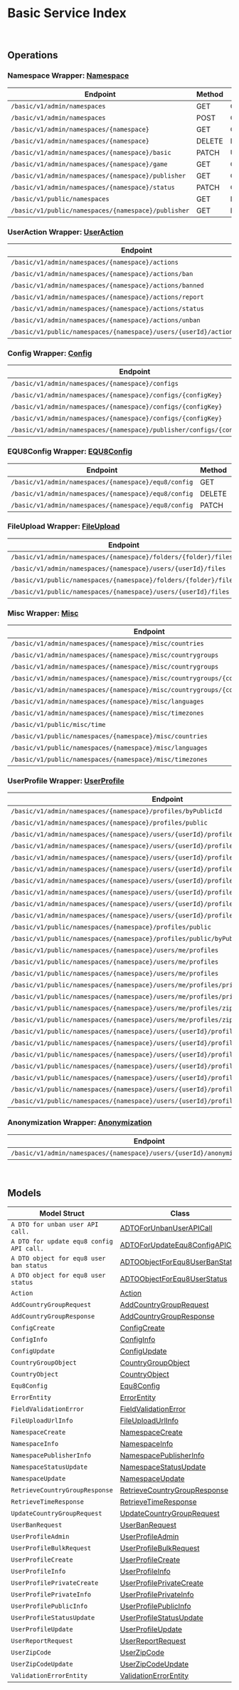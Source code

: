 # Basic Service Index

&nbsp;

## Operations

### Namespace Wrapper:  [Namespace](../../services-api/pkg/service/basic/namespace.go)
| Endpoint | Method | ID | Class | Wrapper | Example |
|---|---|---|---|---|---|
| `/basic/v1/admin/namespaces` | GET | GetNamespacesShort | [GetNamespacesShort](../../basic-sdk/pkg/basicclient/namespace/namespace_client.go) | [GetNamespacesShort](../../services-api/pkg/service/basic/namespace.go) | [GetNamespacesShort](../../samples/cli/cmd/basic/namespace/getNamespaces.go) |
| `/basic/v1/admin/namespaces` | POST | CreateNamespaceShort | [CreateNamespaceShort](../../basic-sdk/pkg/basicclient/namespace/namespace_client.go) | [CreateNamespaceShort](../../services-api/pkg/service/basic/namespace.go) | [CreateNamespaceShort](../../samples/cli/cmd/basic/namespace/createNamespace.go) |
| `/basic/v1/admin/namespaces/{namespace}` | GET | GetNamespaceShort | [GetNamespaceShort](../../basic-sdk/pkg/basicclient/namespace/namespace_client.go) | [GetNamespaceShort](../../services-api/pkg/service/basic/namespace.go) | [GetNamespaceShort](../../samples/cli/cmd/basic/namespace/getNamespace.go) |
| `/basic/v1/admin/namespaces/{namespace}` | DELETE | DeleteNamespaceShort | [DeleteNamespaceShort](../../basic-sdk/pkg/basicclient/namespace/namespace_client.go) | [DeleteNamespaceShort](../../services-api/pkg/service/basic/namespace.go) | [DeleteNamespaceShort](../../samples/cli/cmd/basic/namespace/deleteNamespace.go) |
| `/basic/v1/admin/namespaces/{namespace}/basic` | PATCH | UpdateNamespaceShort | [UpdateNamespaceShort](../../basic-sdk/pkg/basicclient/namespace/namespace_client.go) | [UpdateNamespaceShort](../../services-api/pkg/service/basic/namespace.go) | [UpdateNamespaceShort](../../samples/cli/cmd/basic/namespace/updateNamespace.go) |
| `/basic/v1/admin/namespaces/{namespace}/game` | GET | GetGameNamespacesShort | [GetGameNamespacesShort](../../basic-sdk/pkg/basicclient/namespace/namespace_client.go) | [GetGameNamespacesShort](../../services-api/pkg/service/basic/namespace.go) | [GetGameNamespacesShort](../../samples/cli/cmd/basic/namespace/getGameNamespaces.go) |
| `/basic/v1/admin/namespaces/{namespace}/publisher` | GET | GetNamespacePublisherShort | [GetNamespacePublisherShort](../../basic-sdk/pkg/basicclient/namespace/namespace_client.go) | [GetNamespacePublisherShort](../../services-api/pkg/service/basic/namespace.go) | [GetNamespacePublisherShort](../../samples/cli/cmd/basic/namespace/getNamespacePublisher.go) |
| `/basic/v1/admin/namespaces/{namespace}/status` | PATCH | ChangeNamespaceStatusShort | [ChangeNamespaceStatusShort](../../basic-sdk/pkg/basicclient/namespace/namespace_client.go) | [ChangeNamespaceStatusShort](../../services-api/pkg/service/basic/namespace.go) | [ChangeNamespaceStatusShort](../../samples/cli/cmd/basic/namespace/changeNamespaceStatus.go) |
| `/basic/v1/public/namespaces` | GET | PublicGetNamespacesShort | [PublicGetNamespacesShort](../../basic-sdk/pkg/basicclient/namespace/namespace_client.go) | [PublicGetNamespacesShort](../../services-api/pkg/service/basic/namespace.go) | [PublicGetNamespacesShort](../../samples/cli/cmd/basic/namespace/publicGetNamespaces.go) |
| `/basic/v1/public/namespaces/{namespace}/publisher` | GET | PublicGetNamespacePublisherShort | [PublicGetNamespacePublisherShort](../../basic-sdk/pkg/basicclient/namespace/namespace_client.go) | [PublicGetNamespacePublisherShort](../../services-api/pkg/service/basic/namespace.go) | [PublicGetNamespacePublisherShort](../../samples/cli/cmd/basic/namespace/publicGetNamespacePublisher.go) |

### UserAction Wrapper:  [UserAction](../../services-api/pkg/service/basic/userAction.go)
| Endpoint | Method | ID | Class | Wrapper | Example |
|---|---|---|---|---|---|
| `/basic/v1/admin/namespaces/{namespace}/actions` | GET | GetActionsShort | [GetActionsShort](../../basic-sdk/pkg/basicclient/user_action/user_action_client.go) | [GetActionsShort](../../services-api/pkg/service/basic/userAction.go) | [GetActionsShort](../../samples/cli/cmd/basic/userAction/getActions.go) |
| `/basic/v1/admin/namespaces/{namespace}/actions/ban` | POST | BanUsersShort | [BanUsersShort](../../basic-sdk/pkg/basicclient/user_action/user_action_client.go) | [BanUsersShort](../../services-api/pkg/service/basic/userAction.go) | [BanUsersShort](../../samples/cli/cmd/basic/userAction/banUsers.go) |
| `/basic/v1/admin/namespaces/{namespace}/actions/banned` | GET | GetBannedUsersShort | [GetBannedUsersShort](../../basic-sdk/pkg/basicclient/user_action/user_action_client.go) | [GetBannedUsersShort](../../services-api/pkg/service/basic/userAction.go) | [GetBannedUsersShort](../../samples/cli/cmd/basic/userAction/getBannedUsers.go) |
| `/basic/v1/admin/namespaces/{namespace}/actions/report` | POST | ReportUserShort | [ReportUserShort](../../basic-sdk/pkg/basicclient/user_action/user_action_client.go) | [ReportUserShort](../../services-api/pkg/service/basic/userAction.go) | [ReportUserShort](../../samples/cli/cmd/basic/userAction/reportUser.go) |
| `/basic/v1/admin/namespaces/{namespace}/actions/status` | GET | GetUserStatusShort | [GetUserStatusShort](../../basic-sdk/pkg/basicclient/user_action/user_action_client.go) | [GetUserStatusShort](../../services-api/pkg/service/basic/userAction.go) | [GetUserStatusShort](../../samples/cli/cmd/basic/userAction/getUserStatus.go) |
| `/basic/v1/admin/namespaces/{namespace}/actions/unban` | POST | UnBanUsersShort | [UnBanUsersShort](../../basic-sdk/pkg/basicclient/user_action/user_action_client.go) | [UnBanUsersShort](../../services-api/pkg/service/basic/userAction.go) | [UnBanUsersShort](../../samples/cli/cmd/basic/userAction/unBanUsers.go) |
| `/basic/v1/public/namespaces/{namespace}/users/{userId}/actions/report` | POST | PublicReportUserShort | [PublicReportUserShort](../../basic-sdk/pkg/basicclient/user_action/user_action_client.go) | [PublicReportUserShort](../../services-api/pkg/service/basic/userAction.go) | [PublicReportUserShort](../../samples/cli/cmd/basic/userAction/publicReportUser.go) |

### Config Wrapper:  [Config](../../services-api/pkg/service/basic/config.go)
| Endpoint | Method | ID | Class | Wrapper | Example |
|---|---|---|---|---|---|
| `/basic/v1/admin/namespaces/{namespace}/configs` | POST | CreateConfigShort | [CreateConfigShort](../../basic-sdk/pkg/basicclient/config/config_client.go) | [CreateConfigShort](../../services-api/pkg/service/basic/config.go) | [CreateConfigShort](../../samples/cli/cmd/basic/config/createConfig.go) |
| `/basic/v1/admin/namespaces/{namespace}/configs/{configKey}` | GET | GetConfig1Short | [GetConfig1Short](../../basic-sdk/pkg/basicclient/config/config_client.go) | [GetConfig1Short](../../services-api/pkg/service/basic/config.go) | [GetConfig1Short](../../samples/cli/cmd/basic/config/getConfig1.go) |
| `/basic/v1/admin/namespaces/{namespace}/configs/{configKey}` | DELETE | DeleteConfig1Short | [DeleteConfig1Short](../../basic-sdk/pkg/basicclient/config/config_client.go) | [DeleteConfig1Short](../../services-api/pkg/service/basic/config.go) | [DeleteConfig1Short](../../samples/cli/cmd/basic/config/deleteConfig1.go) |
| `/basic/v1/admin/namespaces/{namespace}/configs/{configKey}` | PATCH | UpdateConfig1Short | [UpdateConfig1Short](../../basic-sdk/pkg/basicclient/config/config_client.go) | [UpdateConfig1Short](../../services-api/pkg/service/basic/config.go) | [UpdateConfig1Short](../../samples/cli/cmd/basic/config/updateConfig1.go) |
| `/basic/v1/admin/namespaces/{namespace}/publisher/configs/{configKey}` | GET | GetPublisherConfigShort | [GetPublisherConfigShort](../../basic-sdk/pkg/basicclient/config/config_client.go) | [GetPublisherConfigShort](../../services-api/pkg/service/basic/config.go) | [GetPublisherConfigShort](../../samples/cli/cmd/basic/config/getPublisherConfig.go) |

### EQU8Config Wrapper:  [EQU8Config](../../services-api/pkg/service/basic/equ8Config.go)
| Endpoint | Method | ID | Class | Wrapper | Example |
|---|---|---|---|---|---|
| `/basic/v1/admin/namespaces/{namespace}/equ8/config` | GET | GetConfigShort | [GetConfigShort](../../basic-sdk/pkg/basicclient/equ8_config/equ8_config_client.go) | [GetConfigShort](../../services-api/pkg/service/basic/equ8Config.go) | [GetConfigShort](../../samples/cli/cmd/basic/equ8Config/getConfig.go) |
| `/basic/v1/admin/namespaces/{namespace}/equ8/config` | DELETE | DeleteConfigShort | [DeleteConfigShort](../../basic-sdk/pkg/basicclient/equ8_config/equ8_config_client.go) | [DeleteConfigShort](../../services-api/pkg/service/basic/equ8Config.go) | [DeleteConfigShort](../../samples/cli/cmd/basic/equ8Config/deleteConfig.go) |
| `/basic/v1/admin/namespaces/{namespace}/equ8/config` | PATCH | UpdateConfigShort | [UpdateConfigShort](../../basic-sdk/pkg/basicclient/equ8_config/equ8_config_client.go) | [UpdateConfigShort](../../services-api/pkg/service/basic/equ8Config.go) | [UpdateConfigShort](../../samples/cli/cmd/basic/equ8Config/updateConfig.go) |

### FileUpload Wrapper:  [FileUpload](../../services-api/pkg/service/basic/fileUpload.go)
| Endpoint | Method | ID | Class | Wrapper | Example |
|---|---|---|---|---|---|
| `/basic/v1/admin/namespaces/{namespace}/folders/{folder}/files` | POST | GeneratedUploadUrlShort | [GeneratedUploadUrlShort](../../basic-sdk/pkg/basicclient/file_upload/file_upload_client.go) | [GeneratedUploadUrlShort](../../services-api/pkg/service/basic/fileUpload.go) | [GeneratedUploadUrlShort](../../samples/cli/cmd/basic/fileUpload/generatedUploadUrl.go) |
| `/basic/v1/admin/namespaces/{namespace}/users/{userId}/files` | POST | GeneratedUserUploadContentUrlShort | [GeneratedUserUploadContentUrlShort](../../basic-sdk/pkg/basicclient/file_upload/file_upload_client.go) | [GeneratedUserUploadContentUrlShort](../../services-api/pkg/service/basic/fileUpload.go) | [GeneratedUserUploadContentUrlShort](../../samples/cli/cmd/basic/fileUpload/generatedUserUploadContentUrl.go) |
| `/basic/v1/public/namespaces/{namespace}/folders/{folder}/files` | POST | PublicGeneratedUploadUrlShort | [PublicGeneratedUploadUrlShort](../../basic-sdk/pkg/basicclient/file_upload/file_upload_client.go) | [PublicGeneratedUploadUrlShort](../../services-api/pkg/service/basic/fileUpload.go) | [PublicGeneratedUploadUrlShort](../../samples/cli/cmd/basic/fileUpload/publicGeneratedUploadUrl.go) |
| `/basic/v1/public/namespaces/{namespace}/users/{userId}/files` | POST | PublicGeneratedUserUploadContentUrlShort | [PublicGeneratedUserUploadContentUrlShort](../../basic-sdk/pkg/basicclient/file_upload/file_upload_client.go) | [PublicGeneratedUserUploadContentUrlShort](../../services-api/pkg/service/basic/fileUpload.go) | [PublicGeneratedUserUploadContentUrlShort](../../samples/cli/cmd/basic/fileUpload/publicGeneratedUserUploadContentUrl.go) |

### Misc Wrapper:  [Misc](../../services-api/pkg/service/basic/misc.go)
| Endpoint | Method | ID | Class | Wrapper | Example |
|---|---|---|---|---|---|
| `/basic/v1/admin/namespaces/{namespace}/misc/countries` | GET | GetCountriesShort | [GetCountriesShort](../../basic-sdk/pkg/basicclient/misc/misc_client.go) | [GetCountriesShort](../../services-api/pkg/service/basic/misc.go) | [GetCountriesShort](../../samples/cli/cmd/basic/misc/getCountries.go) |
| `/basic/v1/admin/namespaces/{namespace}/misc/countrygroups` | GET | GetCountryGroupsShort | [GetCountryGroupsShort](../../basic-sdk/pkg/basicclient/misc/misc_client.go) | [GetCountryGroupsShort](../../services-api/pkg/service/basic/misc.go) | [GetCountryGroupsShort](../../samples/cli/cmd/basic/misc/getCountryGroups.go) |
| `/basic/v1/admin/namespaces/{namespace}/misc/countrygroups` | POST | AddCountryGroupShort | [AddCountryGroupShort](../../basic-sdk/pkg/basicclient/misc/misc_client.go) | [AddCountryGroupShort](../../services-api/pkg/service/basic/misc.go) | [AddCountryGroupShort](../../samples/cli/cmd/basic/misc/addCountryGroup.go) |
| `/basic/v1/admin/namespaces/{namespace}/misc/countrygroups/{countryGroupCode}` | PUT | UpdateCountryGroupShort | [UpdateCountryGroupShort](../../basic-sdk/pkg/basicclient/misc/misc_client.go) | [UpdateCountryGroupShort](../../services-api/pkg/service/basic/misc.go) | [UpdateCountryGroupShort](../../samples/cli/cmd/basic/misc/updateCountryGroup.go) |
| `/basic/v1/admin/namespaces/{namespace}/misc/countrygroups/{countryGroupCode}` | DELETE | DeleteCountryGroupShort | [DeleteCountryGroupShort](../../basic-sdk/pkg/basicclient/misc/misc_client.go) | [DeleteCountryGroupShort](../../services-api/pkg/service/basic/misc.go) | [DeleteCountryGroupShort](../../samples/cli/cmd/basic/misc/deleteCountryGroup.go) |
| `/basic/v1/admin/namespaces/{namespace}/misc/languages` | GET | GetLanguagesShort | [GetLanguagesShort](../../basic-sdk/pkg/basicclient/misc/misc_client.go) | [GetLanguagesShort](../../services-api/pkg/service/basic/misc.go) | [GetLanguagesShort](../../samples/cli/cmd/basic/misc/getLanguages.go) |
| `/basic/v1/admin/namespaces/{namespace}/misc/timezones` | GET | GetTimeZonesShort | [GetTimeZonesShort](../../basic-sdk/pkg/basicclient/misc/misc_client.go) | [GetTimeZonesShort](../../services-api/pkg/service/basic/misc.go) | [GetTimeZonesShort](../../samples/cli/cmd/basic/misc/getTimeZones.go) |
| `/basic/v1/public/misc/time` | GET | PublicGetTimeShort | [PublicGetTimeShort](../../basic-sdk/pkg/basicclient/misc/misc_client.go) | [PublicGetTimeShort](../../services-api/pkg/service/basic/misc.go) | [PublicGetTimeShort](../../samples/cli/cmd/basic/misc/publicGetTime.go) |
| `/basic/v1/public/namespaces/{namespace}/misc/countries` | GET | PublicGetCountriesShort | [PublicGetCountriesShort](../../basic-sdk/pkg/basicclient/misc/misc_client.go) | [PublicGetCountriesShort](../../services-api/pkg/service/basic/misc.go) | [PublicGetCountriesShort](../../samples/cli/cmd/basic/misc/publicGetCountries.go) |
| `/basic/v1/public/namespaces/{namespace}/misc/languages` | GET | PublicGetLanguagesShort | [PublicGetLanguagesShort](../../basic-sdk/pkg/basicclient/misc/misc_client.go) | [PublicGetLanguagesShort](../../services-api/pkg/service/basic/misc.go) | [PublicGetLanguagesShort](../../samples/cli/cmd/basic/misc/publicGetLanguages.go) |
| `/basic/v1/public/namespaces/{namespace}/misc/timezones` | GET | PublicGetTimeZonesShort | [PublicGetTimeZonesShort](../../basic-sdk/pkg/basicclient/misc/misc_client.go) | [PublicGetTimeZonesShort](../../services-api/pkg/service/basic/misc.go) | [PublicGetTimeZonesShort](../../samples/cli/cmd/basic/misc/publicGetTimeZones.go) |

### UserProfile Wrapper:  [UserProfile](../../services-api/pkg/service/basic/userProfile.go)
| Endpoint | Method | ID | Class | Wrapper | Example |
|---|---|---|---|---|---|
| `/basic/v1/admin/namespaces/{namespace}/profiles/byPublicId` | GET | GetUserProfileInfoByPublicIdShort | [GetUserProfileInfoByPublicIdShort](../../basic-sdk/pkg/basicclient/user_profile/user_profile_client.go) | [GetUserProfileInfoByPublicIdShort](../../services-api/pkg/service/basic/userProfile.go) | [GetUserProfileInfoByPublicIdShort](../../samples/cli/cmd/basic/userProfile/getUserProfileInfoByPublicId.go) |
| `/basic/v1/admin/namespaces/{namespace}/profiles/public` | POST | AdminGetUserProfilePublicInfoByIdsShort | [AdminGetUserProfilePublicInfoByIdsShort](../../basic-sdk/pkg/basicclient/user_profile/user_profile_client.go) | [AdminGetUserProfilePublicInfoByIdsShort](../../services-api/pkg/service/basic/userProfile.go) | [AdminGetUserProfilePublicInfoByIdsShort](../../samples/cli/cmd/basic/userProfile/adminGetUserProfilePublicInfoByIds.go) |
| `/basic/v1/admin/namespaces/{namespace}/users/{userId}/profiles` | GET | GetUserProfileInfoShort | [GetUserProfileInfoShort](../../basic-sdk/pkg/basicclient/user_profile/user_profile_client.go) | [GetUserProfileInfoShort](../../services-api/pkg/service/basic/userProfile.go) | [GetUserProfileInfoShort](../../samples/cli/cmd/basic/userProfile/getUserProfileInfo.go) |
| `/basic/v1/admin/namespaces/{namespace}/users/{userId}/profiles` | PUT | UpdateUserProfileShort | [UpdateUserProfileShort](../../basic-sdk/pkg/basicclient/user_profile/user_profile_client.go) | [UpdateUserProfileShort](../../services-api/pkg/service/basic/userProfile.go) | [UpdateUserProfileShort](../../samples/cli/cmd/basic/userProfile/updateUserProfile.go) |
| `/basic/v1/admin/namespaces/{namespace}/users/{userId}/profiles` | DELETE | DeleteUserProfileShort | [DeleteUserProfileShort](../../basic-sdk/pkg/basicclient/user_profile/user_profile_client.go) | [DeleteUserProfileShort](../../services-api/pkg/service/basic/userProfile.go) | [DeleteUserProfileShort](../../samples/cli/cmd/basic/userProfile/deleteUserProfile.go) |
| `/basic/v1/admin/namespaces/{namespace}/users/{userId}/profiles/customAttributes` | GET | GetCustomAttributesInfoShort | [GetCustomAttributesInfoShort](../../basic-sdk/pkg/basicclient/user_profile/user_profile_client.go) | [GetCustomAttributesInfoShort](../../services-api/pkg/service/basic/userProfile.go) | [GetCustomAttributesInfoShort](../../samples/cli/cmd/basic/userProfile/getCustomAttributesInfo.go) |
| `/basic/v1/admin/namespaces/{namespace}/users/{userId}/profiles/customAttributes` | PUT | UpdateCustomAttributesPartiallyShort | [UpdateCustomAttributesPartiallyShort](../../basic-sdk/pkg/basicclient/user_profile/user_profile_client.go) | [UpdateCustomAttributesPartiallyShort](../../services-api/pkg/service/basic/userProfile.go) | [UpdateCustomAttributesPartiallyShort](../../samples/cli/cmd/basic/userProfile/updateCustomAttributesPartially.go) |
| `/basic/v1/admin/namespaces/{namespace}/users/{userId}/profiles/privateCustomAttributes` | GET | GetPrivateCustomAttributesInfoShort | [GetPrivateCustomAttributesInfoShort](../../basic-sdk/pkg/basicclient/user_profile/user_profile_client.go) | [GetPrivateCustomAttributesInfoShort](../../services-api/pkg/service/basic/userProfile.go) | [GetPrivateCustomAttributesInfoShort](../../samples/cli/cmd/basic/userProfile/getPrivateCustomAttributesInfo.go) |
| `/basic/v1/admin/namespaces/{namespace}/users/{userId}/profiles/privateCustomAttributes` | PUT | UpdatePrivateCustomAttributesPartiallyShort | [UpdatePrivateCustomAttributesPartiallyShort](../../basic-sdk/pkg/basicclient/user_profile/user_profile_client.go) | [UpdatePrivateCustomAttributesPartiallyShort](../../services-api/pkg/service/basic/userProfile.go) | [UpdatePrivateCustomAttributesPartiallyShort](../../samples/cli/cmd/basic/userProfile/updatePrivateCustomAttributesPartially.go) |
| `/basic/v1/admin/namespaces/{namespace}/users/{userId}/profiles/status` | PATCH | UpdateUserProfileStatusShort | [UpdateUserProfileStatusShort](../../basic-sdk/pkg/basicclient/user_profile/user_profile_client.go) | [UpdateUserProfileStatusShort](../../services-api/pkg/service/basic/userProfile.go) | [UpdateUserProfileStatusShort](../../samples/cli/cmd/basic/userProfile/updateUserProfileStatus.go) |
| `/basic/v1/public/namespaces/{namespace}/profiles/public` | GET | PublicGetUserProfilePublicInfoByIdsShort | [PublicGetUserProfilePublicInfoByIdsShort](../../basic-sdk/pkg/basicclient/user_profile/user_profile_client.go) | [PublicGetUserProfilePublicInfoByIdsShort](../../services-api/pkg/service/basic/userProfile.go) | [PublicGetUserProfilePublicInfoByIdsShort](../../samples/cli/cmd/basic/userProfile/publicGetUserProfilePublicInfoByIds.go) |
| `/basic/v1/public/namespaces/{namespace}/profiles/public/byPublicId` | GET | PublicGetUserProfileInfoByPublicIdShort | [PublicGetUserProfileInfoByPublicIdShort](../../basic-sdk/pkg/basicclient/user_profile/user_profile_client.go) | [PublicGetUserProfileInfoByPublicIdShort](../../services-api/pkg/service/basic/userProfile.go) | [PublicGetUserProfileInfoByPublicIdShort](../../samples/cli/cmd/basic/userProfile/publicGetUserProfileInfoByPublicId.go) |
| `/basic/v1/public/namespaces/{namespace}/users/me/profiles` | GET | GetMyProfileInfoShort | [GetMyProfileInfoShort](../../basic-sdk/pkg/basicclient/user_profile/user_profile_client.go) | [GetMyProfileInfoShort](../../services-api/pkg/service/basic/userProfile.go) | [GetMyProfileInfoShort](../../samples/cli/cmd/basic/userProfile/getMyProfileInfo.go) |
| `/basic/v1/public/namespaces/{namespace}/users/me/profiles` | PUT | UpdateMyProfileShort | [UpdateMyProfileShort](../../basic-sdk/pkg/basicclient/user_profile/user_profile_client.go) | [UpdateMyProfileShort](../../services-api/pkg/service/basic/userProfile.go) | [UpdateMyProfileShort](../../samples/cli/cmd/basic/userProfile/updateMyProfile.go) |
| `/basic/v1/public/namespaces/{namespace}/users/me/profiles` | POST | CreateMyProfileShort | [CreateMyProfileShort](../../basic-sdk/pkg/basicclient/user_profile/user_profile_client.go) | [CreateMyProfileShort](../../services-api/pkg/service/basic/userProfile.go) | [CreateMyProfileShort](../../samples/cli/cmd/basic/userProfile/createMyProfile.go) |
| `/basic/v1/public/namespaces/{namespace}/users/me/profiles/privateCustomAttributes` | GET | GetMyPrivateCustomAttributesInfoShort | [GetMyPrivateCustomAttributesInfoShort](../../basic-sdk/pkg/basicclient/user_profile/user_profile_client.go) | [GetMyPrivateCustomAttributesInfoShort](../../services-api/pkg/service/basic/userProfile.go) | [GetMyPrivateCustomAttributesInfoShort](../../samples/cli/cmd/basic/userProfile/getMyPrivateCustomAttributesInfo.go) |
| `/basic/v1/public/namespaces/{namespace}/users/me/profiles/privateCustomAttributes` | PUT | UpdateMyPrivateCustomAttributesPartiallyShort | [UpdateMyPrivateCustomAttributesPartiallyShort](../../basic-sdk/pkg/basicclient/user_profile/user_profile_client.go) | [UpdateMyPrivateCustomAttributesPartiallyShort](../../services-api/pkg/service/basic/userProfile.go) | [UpdateMyPrivateCustomAttributesPartiallyShort](../../samples/cli/cmd/basic/userProfile/updateMyPrivateCustomAttributesPartially.go) |
| `/basic/v1/public/namespaces/{namespace}/users/me/profiles/zipCode` | GET | GetMyZipCodeShort | [GetMyZipCodeShort](../../basic-sdk/pkg/basicclient/user_profile/user_profile_client.go) | [GetMyZipCodeShort](../../services-api/pkg/service/basic/userProfile.go) | [GetMyZipCodeShort](../../samples/cli/cmd/basic/userProfile/getMyZipCode.go) |
| `/basic/v1/public/namespaces/{namespace}/users/me/profiles/zipCode` | PATCH | UpdateMyZipCodeShort | [UpdateMyZipCodeShort](../../basic-sdk/pkg/basicclient/user_profile/user_profile_client.go) | [UpdateMyZipCodeShort](../../services-api/pkg/service/basic/userProfile.go) | [UpdateMyZipCodeShort](../../samples/cli/cmd/basic/userProfile/updateMyZipCode.go) |
| `/basic/v1/public/namespaces/{namespace}/users/{userId}/profiles` | GET | PublicGetUserProfileInfoShort | [PublicGetUserProfileInfoShort](../../basic-sdk/pkg/basicclient/user_profile/user_profile_client.go) | [PublicGetUserProfileInfoShort](../../services-api/pkg/service/basic/userProfile.go) | [PublicGetUserProfileInfoShort](../../samples/cli/cmd/basic/userProfile/publicGetUserProfileInfo.go) |
| `/basic/v1/public/namespaces/{namespace}/users/{userId}/profiles` | PUT | PublicUpdateUserProfileShort | [PublicUpdateUserProfileShort](../../basic-sdk/pkg/basicclient/user_profile/user_profile_client.go) | [PublicUpdateUserProfileShort](../../services-api/pkg/service/basic/userProfile.go) | [PublicUpdateUserProfileShort](../../samples/cli/cmd/basic/userProfile/publicUpdateUserProfile.go) |
| `/basic/v1/public/namespaces/{namespace}/users/{userId}/profiles` | POST | PublicCreateUserProfileShort | [PublicCreateUserProfileShort](../../basic-sdk/pkg/basicclient/user_profile/user_profile_client.go) | [PublicCreateUserProfileShort](../../services-api/pkg/service/basic/userProfile.go) | [PublicCreateUserProfileShort](../../samples/cli/cmd/basic/userProfile/publicCreateUserProfile.go) |
| `/basic/v1/public/namespaces/{namespace}/users/{userId}/profiles/customAttributes` | GET | PublicGetCustomAttributesInfoShort | [PublicGetCustomAttributesInfoShort](../../basic-sdk/pkg/basicclient/user_profile/user_profile_client.go) | [PublicGetCustomAttributesInfoShort](../../services-api/pkg/service/basic/userProfile.go) | [PublicGetCustomAttributesInfoShort](../../samples/cli/cmd/basic/userProfile/publicGetCustomAttributesInfo.go) |
| `/basic/v1/public/namespaces/{namespace}/users/{userId}/profiles/customAttributes` | PUT | PublicUpdateCustomAttributesPartiallyShort | [PublicUpdateCustomAttributesPartiallyShort](../../basic-sdk/pkg/basicclient/user_profile/user_profile_client.go) | [PublicUpdateCustomAttributesPartiallyShort](../../services-api/pkg/service/basic/userProfile.go) | [PublicUpdateCustomAttributesPartiallyShort](../../samples/cli/cmd/basic/userProfile/publicUpdateCustomAttributesPartially.go) |
| `/basic/v1/public/namespaces/{namespace}/users/{userId}/profiles/public` | GET | PublicGetUserProfilePublicInfoShort | [PublicGetUserProfilePublicInfoShort](../../basic-sdk/pkg/basicclient/user_profile/user_profile_client.go) | [PublicGetUserProfilePublicInfoShort](../../services-api/pkg/service/basic/userProfile.go) | [PublicGetUserProfilePublicInfoShort](../../samples/cli/cmd/basic/userProfile/publicGetUserProfilePublicInfo.go) |
| `/basic/v1/public/namespaces/{namespace}/users/{userId}/profiles/status` | PATCH | PublicUpdateUserProfileStatusShort | [PublicUpdateUserProfileStatusShort](../../basic-sdk/pkg/basicclient/user_profile/user_profile_client.go) | [PublicUpdateUserProfileStatusShort](../../services-api/pkg/service/basic/userProfile.go) | [PublicUpdateUserProfileStatusShort](../../samples/cli/cmd/basic/userProfile/publicUpdateUserProfileStatus.go) |

### Anonymization Wrapper:  [Anonymization](../../services-api/pkg/service/basic/anonymization.go)
| Endpoint | Method | ID | Class | Wrapper | Example |
|---|---|---|---|---|---|
| `/basic/v1/admin/namespaces/{namespace}/users/{userId}/anonymization/profiles` | DELETE | AnonymizeUserProfileShort | [AnonymizeUserProfileShort](../../basic-sdk/pkg/basicclient/anonymization/anonymization_client.go) | [AnonymizeUserProfileShort](../../services-api/pkg/service/basic/anonymization.go) | [AnonymizeUserProfileShort](../../samples/cli/cmd/basic/anonymization/anonymizeUserProfile.go) |


&nbsp;  

## Models

| Model Struct | Class |
|---|---|
| `A DTO for unban user API call.` | [ADTOForUnbanUserAPICall ](../../basic-sdk/pkg/basicclientmodels/a_dto_for_unban_user_api_call.go) |
| `A DTO for update equ8 config API call.` | [ADTOForUpdateEqu8ConfigAPICall ](../../basic-sdk/pkg/basicclientmodels/a_dto_for_update_equ8_config_api_call.go) |
| `A DTO object for equ8 user ban status` | [ADTOObjectForEqu8UserBanStatus ](../../basic-sdk/pkg/basicclientmodels/a_dto_object_for_equ8_user_ban_status.go) |
| `A DTO object for equ8 user status` | [ADTOObjectForEqu8UserStatus ](../../basic-sdk/pkg/basicclientmodels/a_dto_object_for_equ8_user_status.go) |
| `Action` | [Action ](../../basic-sdk/pkg/basicclientmodels/action.go) |
| `AddCountryGroupRequest` | [AddCountryGroupRequest ](../../basic-sdk/pkg/basicclientmodels/add_country_group_request.go) |
| `AddCountryGroupResponse` | [AddCountryGroupResponse ](../../basic-sdk/pkg/basicclientmodels/add_country_group_response.go) |
| `ConfigCreate` | [ConfigCreate ](../../basic-sdk/pkg/basicclientmodels/config_create.go) |
| `ConfigInfo` | [ConfigInfo ](../../basic-sdk/pkg/basicclientmodels/config_info.go) |
| `ConfigUpdate` | [ConfigUpdate ](../../basic-sdk/pkg/basicclientmodels/config_update.go) |
| `CountryGroupObject` | [CountryGroupObject ](../../basic-sdk/pkg/basicclientmodels/country_group_object.go) |
| `CountryObject` | [CountryObject ](../../basic-sdk/pkg/basicclientmodels/country_object.go) |
| `Equ8Config` | [Equ8Config ](../../basic-sdk/pkg/basicclientmodels/equ8_config.go) |
| `ErrorEntity` | [ErrorEntity ](../../basic-sdk/pkg/basicclientmodels/error_entity.go) |
| `FieldValidationError` | [FieldValidationError ](../../basic-sdk/pkg/basicclientmodels/field_validation_error.go) |
| `FileUploadUrlInfo` | [FileUploadUrlInfo ](../../basic-sdk/pkg/basicclientmodels/file_upload_url_info.go) |
| `NamespaceCreate` | [NamespaceCreate ](../../basic-sdk/pkg/basicclientmodels/namespace_create.go) |
| `NamespaceInfo` | [NamespaceInfo ](../../basic-sdk/pkg/basicclientmodels/namespace_info.go) |
| `NamespacePublisherInfo` | [NamespacePublisherInfo ](../../basic-sdk/pkg/basicclientmodels/namespace_publisher_info.go) |
| `NamespaceStatusUpdate` | [NamespaceStatusUpdate ](../../basic-sdk/pkg/basicclientmodels/namespace_status_update.go) |
| `NamespaceUpdate` | [NamespaceUpdate ](../../basic-sdk/pkg/basicclientmodels/namespace_update.go) |
| `RetrieveCountryGroupResponse` | [RetrieveCountryGroupResponse ](../../basic-sdk/pkg/basicclientmodels/retrieve_country_group_response.go) |
| `RetrieveTimeResponse` | [RetrieveTimeResponse ](../../basic-sdk/pkg/basicclientmodels/retrieve_time_response.go) |
| `UpdateCountryGroupRequest` | [UpdateCountryGroupRequest ](../../basic-sdk/pkg/basicclientmodels/update_country_group_request.go) |
| `UserBanRequest` | [UserBanRequest ](../../basic-sdk/pkg/basicclientmodels/user_ban_request.go) |
| `UserProfileAdmin` | [UserProfileAdmin ](../../basic-sdk/pkg/basicclientmodels/user_profile_admin.go) |
| `UserProfileBulkRequest` | [UserProfileBulkRequest ](../../basic-sdk/pkg/basicclientmodels/user_profile_bulk_request.go) |
| `UserProfileCreate` | [UserProfileCreate ](../../basic-sdk/pkg/basicclientmodels/user_profile_create.go) |
| `UserProfileInfo` | [UserProfileInfo ](../../basic-sdk/pkg/basicclientmodels/user_profile_info.go) |
| `UserProfilePrivateCreate` | [UserProfilePrivateCreate ](../../basic-sdk/pkg/basicclientmodels/user_profile_private_create.go) |
| `UserProfilePrivateInfo` | [UserProfilePrivateInfo ](../../basic-sdk/pkg/basicclientmodels/user_profile_private_info.go) |
| `UserProfilePublicInfo` | [UserProfilePublicInfo ](../../basic-sdk/pkg/basicclientmodels/user_profile_public_info.go) |
| `UserProfileStatusUpdate` | [UserProfileStatusUpdate ](../../basic-sdk/pkg/basicclientmodels/user_profile_status_update.go) |
| `UserProfileUpdate` | [UserProfileUpdate ](../../basic-sdk/pkg/basicclientmodels/user_profile_update.go) |
| `UserReportRequest` | [UserReportRequest ](../../basic-sdk/pkg/basicclientmodels/user_report_request.go) |
| `UserZipCode` | [UserZipCode ](../../basic-sdk/pkg/basicclientmodels/user_zip_code.go) |
| `UserZipCodeUpdate` | [UserZipCodeUpdate ](../../basic-sdk/pkg/basicclientmodels/user_zip_code_update.go) |
| `ValidationErrorEntity` | [ValidationErrorEntity ](../../basic-sdk/pkg/basicclientmodels/validation_error_entity.go) |
